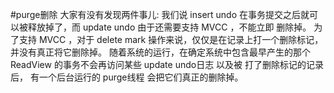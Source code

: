 #purge删除
大家有没有发现两件事儿:
我们说 insert undo 在事务提交之后就可以被释放掉了，而 update undo 由于还需要支持 MVCC ，不能立即 删除掉。
为了支持 MVCC ，对于 delete mark 操作来说，仅仅是在记录上打一个删除标记，并没有真正将它删除掉。
随着系统的运行，在确定系统中包含最早产生的那个 ReadView 的事务不会再访问某些 update undo日志 以及被 打了删除标记的记录后，
有一个后台运行的 purge线程 会把它们真正的删除掉。
